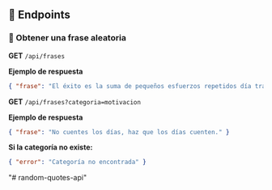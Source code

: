## 🚀 Endpoints

### 📌 Obtener una frase aleatoria

**GET** `/api/frases`

**Ejemplo de respuesta**

```json
{ "frase": "El éxito es la suma de pequeños esfuerzos repetidos día tras día." }
```

**GET** `/api/frases?categoria=motivacion`

**Ejemplo de respuesta**

```json
{ "frase": "No cuentes los días, haz que los días cuenten." }
```

**Si la categoría no existe:**

```json
{ "error": "Categoría no encontrada" }
```
"# random-quotes-api" 
